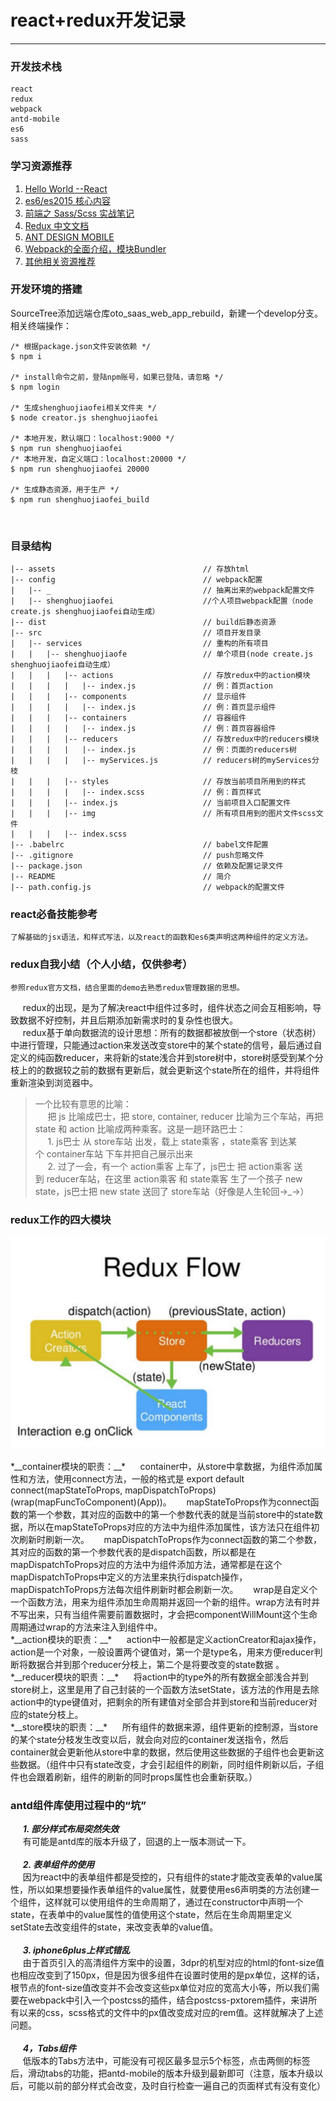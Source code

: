 # react+redux开发记录
------------------

### 开发技术栈
	react
	redux
	webpack
	antd-mobile
	es6
	sass

### 学习资源推荐
1. [Hello World --React](https://facebook.github.io/react/docs/hello-world.html)
2. [es6/es2015 核心内容](http://www.jianshu.com/p/ebfeb687eb70?utm_campaign=hugo&utm_medium=reader_share&utm_content=note&utm_source=qq)
3. [前端之 Sass/Scss 实战笔记](http://url.cn/45mI7ZJ)
4. [Redux 中文文档](http://cn.redux.js.org/index.html)
5. [ANT DESIGN MOBILE](https://mobile.ant.design/components/drawer/)
6. [Webpack的全面介绍，模块Bundler](http://www.theodo.fr/blog/2016/07/a-comprehensive-introduction-to-webpack-the-module-bundler/?utm_source=webpack_official_documentation)
7. [其他相关资源推荐](http://www.jianshu.com/p/a1790e1945a8?utm_campaign=hugo&utm_medium=reader_share&utm_content=note&utm_source=qq)

### 开发环境的搭建
   SourceTree添加远端仓库oto_saas_web_app_rebuild，新建一个develop分支。  
	相关终端操作：
	
	/* 根据package.json文件安装依赖 */
	$ npm i
	
	/* install命令之前，登陆npm账号，如果已登陆，请忽略 */
	$ npm login
	
	/* 生成shenghuojiaofei相关文件夹 */
	$ node creator.js shenghuojiaofei
	
	/* 本地开发，默认端口：localhost:9000 */
	$ npm run shenghuojiaofei
	/* 本地开发，自定义端口：localhost:20000 */
	$ npm run shenghuojiaofei 20000
	
	/* 生成静态资源，用于生产 */
	$ npm run shenghuojiaofei_build
    
### 目录结构

    |-- assets                                 // 存放html
    |-- config                                 // webpack配置
    |   |-- _                                  // 抽离出来的webpack配置文件
    |   |-- shenghuojiaofei                    //个人项目webpack配置（node create.js shenghuojiaofei自动生成）
    |-- dist                                   // build后静态资源
    |-- src                                    // 项目开发目录
    |   |-- services                           // 重构的所有项目
    |   |   |-- shenghuojiaofe                 // 单个项目(node create.js shenghuojiaofei自动生成）
    |   |   |   |-- actions                    // 存放redux中的action模块
    |   |   |   |   |-- index.js      	       // 例：首页action
    |   |   |   |-- components                 // 显示组件
    |   |   |   |   |-- index.js      	       // 例：首页显示组件
    |   |   |   |-- containers                 // 容器组件
    |   |   |   |   |-- index.js               // 例：首页容器组件
    |   |   |   |-- reducers                   // 存放redux中的reducers模块
    |   |   |   |   |-- index.js               // 例：页面的reducers树
    |   |   |   |   |-- myServices.js          // reducers树的myServices分枝
    |   |   |   |-- styles                     // 存放当前项目所用到的样式
    |   |   |   |   |-- index.scss             // 例：首页样式
    |   |   |   |-- index.js                   // 当前项目入口配置文件
    |   |   |   |-- img                        // 所有项目用到的图片文件scss文件
    |   |   |   |-- index.scss                     
    |-- .babelrc                               // babel文件配置
    |-- .gitignore                             // push忽略文件
    |-- package.json                           // 依赖及配置记录文件
    |-- README                                 // 简介
    |-- path.config.js                         // webpack的配置文件


### react必备技能参考
	了解基础的jsx语法，和样式写法，以及react的函数和es6类声明这两种组件的定义方法。
	
### redux自我小结（个人小结，仅供参考）
	参照redux官方文档，结合里面的demo去熟悉redux管理数据的思想。
     redux的出现，是为了解决react中组件过多时，组件状态之间会互相影响，导致数据不好控制，并且后期添加新需求时的复杂性也很大。  
     redux基于单向数据流的设计思想：所有的数据都被放倒一个store（状态树）中进行管理，只能通过action来发送改变store中的某个state的信号，最后通过自定义的纯函数reducer，来将新的state浅合并到store树中，store树感受到某个分枝上的的数据较之前的数据有更新后，就会更新这个state所在的组件，并将组件重新渲染到浏览器中。
>一个比较有意思的比喻：  
     把 js 比喻成巴士，把 store, container, reducer 比喻为三个车站，再把 state 和 action 比喻成两种乘客。这是一趟环路巴士：  
     1. js巴士 从 store车站 出发，载上 state乘客 ，state乘客 到达某个 container车站 下车并把自己展示出来  
     2. 过了一会，有一个 action乘客 上车了，js巴士 把 action乘客 送到 reducer车站，在这里 action乘客 和 state乘客 生了一个孩子 new state，js巴士把 new state 送回了 store车站（好像是人生轮回→_→）

### redux工作的四大模块
<img src="./redux流程图.png" title="redux流程图" alt="redux流程图" />
     <br />
*__container模块的职责：__*   
     container中，从store中拿数据，为组件添加属性和方法，使用connect方法，一般的格式是 export default connect(mapStateToProps, mapDispatchToProps)(wrap(mapFuncToComponent)(App))。  
     mapStateToProps作为connect函数的第一个参数，其对应的函数中的第一个参数代表的就是当前store中的state数据，所以在mapStateToProps对应的方法中为组件添加属性，该方法只在组件初次刷新时刷新一次。  
     mapDispatchToProps作为connect函数的第二个参数，其对应的函数的第一个参数代表的是dispatch函数，所以都是在mapDispatchToProps对应的方法中为组件添加方法，通常都是在这个mapDispatchToProps中定义的方法里来执行dispatch操作，mapDispatchToProps方法每次组件刷新时都会刷新一次。  
     wrap是自定义个一个函数方法，用来为组件添加生命周期并返回一个新的组件。wrap方法有时并不写出来，只有当组件需要前置数据时，才会把componentWillMount这个生命周期通过wrap的方法来注入到组件中。  
     <br />
*__action模块的职责：__*  
     action中一般都是定义actionCreator和ajax操作，action是一个对象，一般设置两个键值对，第一个是type名，用来方便reducer判断将数据合并到那个reducer分枝上，第二个是将要改变的state数据 。  
     <br />
*__reducer模块的职责：__*   
     将action中的type外的所有数据全部浅合并到store树上，这里是用了自己封装的一个函数方法setState，该方法的作用是去除action中的type键值对，把剩余的所有建值对全部合并到store和当前reducer对应的state分枝上。  
     <br />
*__store模块的职责：__*  
     所有组件的数据来源，组件更新的控制源，当store的某个state分枝发生改变以后，就会向对应的container发送指令，然后container就会更新他从store中拿的数据，然后使用这些数据的子组件也会更新这些数据。（组件中只有state改变，才会引起组件的刷新，同时组件刷新以后，子组件也会跟着刷新，组件的刷新的同时props属性也会重新获取。）  

### antd组件库使用过程中的“坑”
     *__1. 部分样式布局突然失效__*  
     有可能是antd库的版本升级了，回退的上一版本测试一下。  
     <br />
     *__2. 表单组件的使用__*  
     因为react中的表单组件都是受控的，只有组件的state才能改变表单的value属性，所以如果想要操作表单组件的value属性，就要使用es6声明类的方法创建一个组件，这样就可以使用组件的生命周期了，通过在constructor中声明一个state，在表单中的value属性的值使用这个state，然后在生命周期里定义setState去改变组件的state，来改变表单的value值。  
     <br />
     *__3. iphone6plus上样式错乱__*  
     由于首页引入的高清组件方案中的设置，3dpr的机型对应的html的font-size值也相应改变到了150px，但是因为很多组件在设置时使用的是px单位，这样的话，根节点的font-size值改变并不会改变这些px单位对应的宽高大小等，所以我们需要在webpack中引入一个postcss的插件，结合postcss-pxtorem插件，来讲所有以来的css，scss格式的文件中的px值改变成对应的rem值。这样就解决了上述问题。  
     <br />
     *__4，Tabs组件__*  
     低版本的Tabs方法中，可能没有可视区最多显示5个标签，点击两侧的标签后，滑动tabs的功能，把antd-mobile的版本升级到最新即可（注意，版本升级以后，可能以前的部分样式会改变，及时自行检查一遍自己的页面样式有没有变化）
